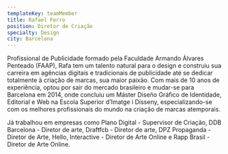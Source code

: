 ```yaml
---
templateKey: teamMember
title: Rafael Ferro
position: Diretor de Criação
specialty: Design
city: Barcelona
---
```

Profissional de Publicidade formado pela Faculdade Armando Álvares Penteado (FAAP), Rafa tem um talento natural para o design e construiu sua carreira em agências digitais e tradicionais de publicidade até se dedicar totalmente à criação de marcas, sua maior paixão.  Com mais de 10 anos de experiência, optou por sair do mercado brasileiro e mudar-se para Barcelona em 2014, onde concluiu um Máster Diseño Gráfico de Identidade, Editorial e Web na Escola Superior d’Imatge i Disseny, especializando-se com os melhores profissionais do mundo na criação de marcas atemporais.

Já trabalhou em empresas como Plano Digital - Supervisor de Criação, DDB Barcelona - Diretor de arte, Draftfcb - Diretor de arte, DPZ Propaganda - Diretor de Arte, Hello, Interactive - Diretor de Arte Online e  Rapp Brasil - Diretor de Arte Online.
